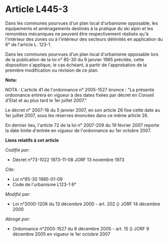 # Article L445-3

Dans les communes pourvues d'un plan local d'urbanisme opposable, les équipements et aménagements destinés à la pratique du
ski alpin et les remontées mécaniques ne peuvent être respectivement réalisés qu'à l'intérieur des zones ou à l'intérieur des
secteurs délimités en application du 6° de l'article L. 123-1.

Dans les communes pourvues d'un plan local d'urbanisme opposable lors de la publication de la loi n° 85-30 du 9 janvier 1985
précitée, cette disposition s'applique, le cas échéant, à partir de l'approbation de la première modification ou révision de
ce plan.

**Nota:**

NOTA : L'article 41 de l'ordonnance n° 2005-1527 énonce : "La présente ordonnance entrera en vigueur à des dates fixées par
décret en Conseil d'Etat et au plus tard le 1er juillet 2007."

Le décret n° 2007-18 du 5 janvier 2007, en son article 26 fixe cette date au 1er juillet 2007, sous les réserves énoncées
dans ce même article 26.

En dernier lieu, l'article 72 de la loi n° 2007-209 du 19 février 2007 reporte la date limite d'entrée en vigueur de
l'ordonnance au 1er octobre 2007.

**Liens relatifs à cet article**

_Codifié par_:

  - Décret n°73-1022 1973-11-08 JORF 13 novembre 1973

_Cite_:

  - Loi n°85-30 1985-01-09
  - Code de l'urbanisme L123-1 6°

_Modifié par_:

  - Loi n°2000-1208 du 13 décembre 2000 - art. 202 () JORF 14 décembre 2000

_Abrogé par_:

  - Ordonnance n°2005-1527 du 8 décembre 2005 - art. 15 () JORF 9 décembre 2005 en vigueur le 1er octobre 2007
